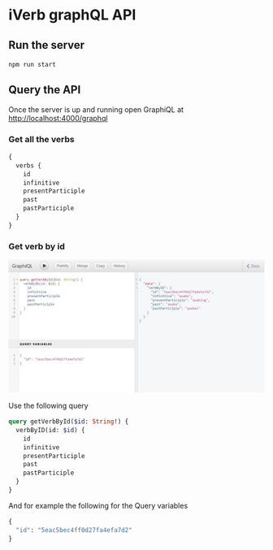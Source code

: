 # iVerb graphQL API

## Run the server

```bash
npm run start
```

## Query the API

Once the server is up and running open GraphiQL at [http://localhost:4000/graphql](http://localhost:4000/graphql)

### Get all the verbs

```graphql
{
  verbs {
    id
    infinitive
    presentParticiple
    past
    pastParticiple
  }
}
```

### Get verb by id

![graphiql-query](doc/images/GraphiQL-query.jpg)

Use the following query

```graphql
query getVerbById($id: String!) {
  verbByID(id: $id) {
    id
    infinitive
    presentParticiple
    past
    pastParticiple
  }
}
```

And for example the following for the Query variables

```graphql
{
  "id": "5eac5bec4ff0d27fa4efa7d2"
}
```
